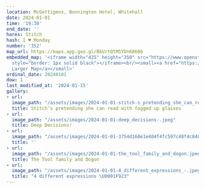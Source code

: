 ```yaml
---
location: McGettigens, Bonnington Hotel, Whitehall
date: 2024-01-01
time: '19:30'
end_date: ''
hares: Stitch
hash: I ♥ Monday
number: '352'
map_url: https://maps.app.goo.gl/BkUrtQtM5YDn68686
embedded_map: '<iframe width="425" height="350" src="https://www.openstreetmap.org/export/embed.html?bbox=-6.248079836368562%2C53.376690171135394%2C-6.245183050632478%2C53.378279016613085&amp;layer=mapnik&amp;marker=53.37748460128395%2C-6.246631443500519"
  style="border: 1px solid black"></iframe><br/><small><a href="https://www.openstreetmap.org/?mlat=53.37748&amp;mlon=-6.24663#map=19/53.37748/-6.24663">View
  Larger Map</a></small>'
ordinal_date: 20240101
dow: 1
last_modified_at: '2024-01-15'
gallery:
- url:
  image_path: "/assets/images/2024-01-01-stitch-s_pretending_she_can_read_with_fogged_up_glasses.jpeg"
  title: Stitch’s pretending she can read with fogged up glasses
- url:
  image_path: "/assets/images/2024-01-01-deep_decisions-.jpeg"
  title: Deep Decisions!
- url:
  image_path: "/assets/images/2024-01-01-3754d160e1e404f4fc597c48f4c84855.jpeg"
  title: ''
- url:
  image_path: "/assets/images/2024-01-01-the_tool_family_and_dogon.jpeg"
  title: The Tool family and Dogon
- url:
  image_path: "/assets/images/2024-01-01-4_different_expressions_-.jpeg"
  title: "4 different expressions \U0001F923"
---
```


